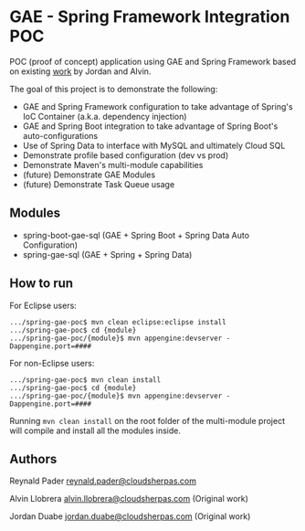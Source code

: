 GAE - Spring Framework Integration POC
==================

POC (proof of concept) application using GAE and Spring Framework based on existing [work](https://bitbucket.org/lloal/spring-cloud-endpoint-poc) by Jordan and Alvin. 

The goal of this project is to demonstrate the following:

*   GAE and Spring Framework configuration to take advantage of Spring's IoC Container (a.k.a. dependency injection)
*   GAE and Spring Boot integration to take advantage of Spring Boot's auto-configurations
*	Use of Spring Data to interface with MySQL and ultimately Cloud SQL
*	Demonstrate profile based configuration (dev vs prod)
*	Demonstrate Maven's multi-module capabilities
*	(future) Demonstrate GAE Modules
*	(future) Demonstrate Task Queue usage

## Modules
*	spring-boot-gae-sql	(GAE + Spring Boot + Spring Data Auto Configuration)
*	spring-gae-sql	(GAE + Spring + Spring Data)

## How to run
For Eclipse users:

	.../spring-gae-poc$ mvn clean eclipse:eclipse install
	.../spring-gae-poc$ cd {module}
	.../spring-gae-poc/{module}$ mvn appengine:devserver -Dappengine.port=#### 
	
For non-Eclipse users:

	.../spring-gae-poc$ mvn clean install
	.../spring-gae-poc$ cd {module}
	.../spring-gae-poc/{module}$ mvn appengine:devserver -Dappengine.port=#### 
	
Running `mvn clean install` on the root folder of the multi-module project will compile and install all the modules inside.


## Authors

Reynald Pader <reynald.pader@cloudsherpas.com>

Alvin Llobrera <alvin.llobrera@cloudsherpas.com> (Original work)

Jordan Duabe <jordan.duabe@cloudsherpas.com> (Original work)

